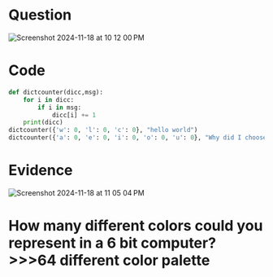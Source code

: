 # Question


![Screenshot 2024-11-18 at 10 12 00 PM](https://github.com/user-attachments/assets/ae656286-68c2-4ba8-b897-8b19ba5d2801)


# Code
```.py
def dictcounter(dicc,msg):
    for i in dicc:
        if i in msg:
            dicc[i] += 1
    print(dicc)
dictcounter({'w': 0, 'l': 0, 'c': 0}, "hello world")
dictcounter({'a': 0, 'e': 0, 'i': 0, 'o': 0, 'u': 0}, "Why did I choose CS?")
```
# Evidence
![Screenshot 2024-11-18 at 11 05 04 PM](https://github.com/user-attachments/assets/83734b53-e287-44bd-9895-de7fd03b6e8a)
# How many different colors could you represent in a 6 bit computer? >>>64 different color palette

